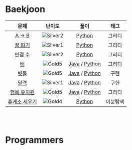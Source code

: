 # Baekjoon

| 문제 | 난이도 | 풀이 | 태그 |
| :-----------------------------------------------: | :-------------: | :------------: | :-----------------------------: |
| [A -> B](https://www.acmicpc.net/problem/16953) | ![Silver2](https://user-images.githubusercontent.com/78140516/177301911-54a3f0b7-947b-453e-99e5-2f754b72b35b.svg)  | [Python](https://github.com/Gosh95/coding-test/blob/main/solved/python/baekjoon/greedy/16953.py) | 그리디  |
| [꿀 따기](https://www.acmicpc.net/problem/21758) | ![Silver1](https://user-images.githubusercontent.com/78140516/177302581-f4f0b0ee-760b-4fed-8cd6-620fa88a4e74.svg)  | [Python](https://github.com/Gosh95/coding-test/blob/main/solved/python/baekjoon/greedy/21758.py) | 그리디  |
| [민겸 수](https://www.acmicpc.net/problem/21314) | ![Silver2](https://user-images.githubusercontent.com/78140516/177301911-54a3f0b7-947b-453e-99e5-2f754b72b35b.svg)  | [Python](https://github.com/Gosh95/coding-test/blob/main/solved/python/baekjoon/greedy/213141.py) | 그리디  |
| [배](https://www.acmicpc.net/problem/14719) | ![Gold5](https://user-images.githubusercontent.com/78140516/177302597-81c43004-bfff-4524-ba42-2c5549e0f0ae.svg)  | [Java](https://github.com/Gosh95/coding-test/blob/main/solved/java/baekjoon/greedy/BOJ1092.java) / [Python](https://github.com/Gosh95/coding-test/blob/main/solved/python/baekjoon/greedy/1092.py) | 그리디  |
| [빗물](https://www.acmicpc.net/problem/1092) | ![Gold5](https://user-images.githubusercontent.com/78140516/177302597-81c43004-bfff-4524-ba42-2c5549e0f0ae.svg)  | [Java](https://github.com/Gosh95/coding-test/blob/main/solved/java/baekjoon/implementation/BOJ14719.java) / [Python](https://github.com/Gosh95/coding-test/blob/main/solved/python/baekjoon/implementation/14719.py) | 구현  |
| [달력](https://www.acmicpc.net/problem/20207) | ![Silver1](https://user-images.githubusercontent.com/78140516/177302581-f4f0b0ee-760b-4fed-8cd6-620fa88a4e74.svg)  | [Java](https://github.com/Gosh95/coding-test/blob/main/solved/java/baekjoon/implementation/BOJ20207.java) / [Python](https://github.com/Gosh95/coding-test/blob/main/solved/python/baekjoon/implementation/20207.py) | 구현  |
| [행복 유치원](https://www.acmicpc.net/problem/13164) | ![Gold5](https://user-images.githubusercontent.com/78140516/177302597-81c43004-bfff-4524-ba42-2c5549e0f0ae.svg)  | [Java](https://github.com/Gosh95/coding-test/blob/main/solved/java/baekjoon/greedy/BOJ13164.java) / [Python](https://github.com/Gosh95/coding-test/blob/main/solved/python/baekjoon/greedy/13164.py) | 그리디  |
| [휴게소 세우기](https://www.acmicpc.net/problem/1477) | ![Gold4](https://user-images.githubusercontent.com/78140516/178182395-dbdde59f-8644-46bf-97df-206a3289cd07.svg) | [Python](https://github.com/Gosh95/coding-test/blob/main/solved/python/baekjoon/binarysearch/1477.py) | 이분탐색  |



<br/>
<br/>

# Programmers
